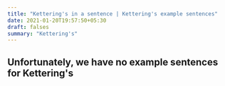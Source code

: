 ```yaml
---
title: "Kettering's in a sentence | Kettering's example sentences"
date: 2021-01-20T19:57:50+05:30
draft: falses
summary: "Kettering's"
---
```

## Unfortunately, we have no example sentences for Kettering's                 
